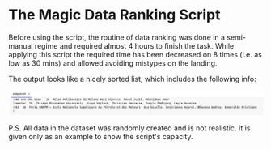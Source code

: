 # The Magic Data Ranking Script

Before using the script, the routine of data ranking was done in a semi-manual regime and required almost 4 hours to finish the task. While applying this script the required time has been decreased on 8 times (i.e. as low as 30 mins) and allowed avoiding mistypes on the landing. 

The output looks like a nicely sorted list, which includes the following info:

![output](https://github.com/Mandzhi/Magic_script_for_ranging_data/blob/main/output.png)

P.S. All data in the dataset was randomly created and is not realistic. It is given only as an example to show the script's capacity.
